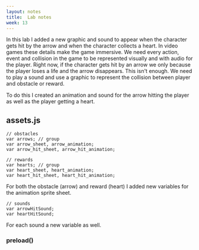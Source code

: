 ```yaml
---
layout: notes
title:  Lab notes
week: 13
---
```


In this lab I added a new graphic and sound to appear when the character gets hit by the arrow and when the character collects a heart.  In video games these details make the game immersive.  We need every action, event and collision in the game to be represented visually and with audio for the player.  Right now, if the character gets hit by an arrow we only because the player loses a life and the arrow disappears.  This isn't enough.  We need to play a sound and use a graphic to represent the collision between player and obstacle or reward.

To do this I created an animation and sound for the arrow hitting the player as well as the player getting a heart.

## assets.js

```
// obstacles
var arrows; // group
var arrow_sheet, arrow_animation;
var arrow_hit_sheet, arrow_hit_animation;

// rewards
var hearts; // group
var heart_sheet, heart_animation;
var heart_hit_sheet, heart_hit_animation;
```

For both the obstacle (arrow) and reward (heart) I added new variables for the animation sprite sheet.

```
// sounds
var arrowHitSound;
var heartHitSound;
```

For each sound a new variable as well.

### preload()

